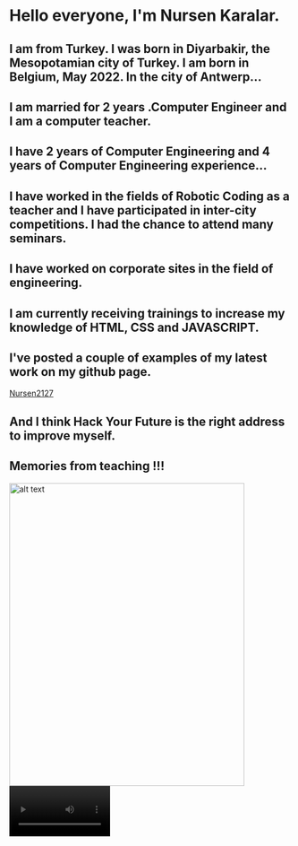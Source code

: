 # Hello everyone, I'm Nursen Karalar. 
## I am from Turkey. I was born in Diyarbakir, the Mesopotamian city of Turkey. I am born in Belgium, May 2022. In the city of Antwerp...
## I am married for 2 years .Computer Engineer and I am a computer teacher. 
## I have 2 years of Computer Engineering and 4 years of Computer Engineering experience... 
## I have worked in the fields of Robotic Coding as a teacher and I have participated in inter-city competitions. I had the chance to attend many seminars.
## I have worked on corporate sites in the field of engineering.
## I am currently receiving trainings to increase my knowledge of HTML, CSS and JAVASCRIPT. 
## I've posted a couple of examples of my latest work on my github page.
[Nursen2127](https://github.com/Nursen2127)
## And I think Hack Your Future is the right address to improve myself.
## Memories from teaching !!!


<img src="https://user-images.githubusercontent.com/127633279/227380877-e28c5b38-8500-4617-8cfe-27cd496259d1.jpg" alt="alt text" width="420" height="540">



<video src='https://user-images.githubusercontent.com/127633279/227380634-d0cd6f9e-3b70-4c6c-91b9-45e658c2a348.mp4' width=180/>



